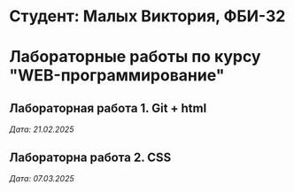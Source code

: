 # Студент: Малых Виктория, ФБИ-32

# Лабораторные работы по курсу "WEB-программирование"

## Лабораторная работа 1. Git + html

*Дата: 21.02.2025*

## Лабораторна работа 2. CSS

*Дата: 07.03.2025*

